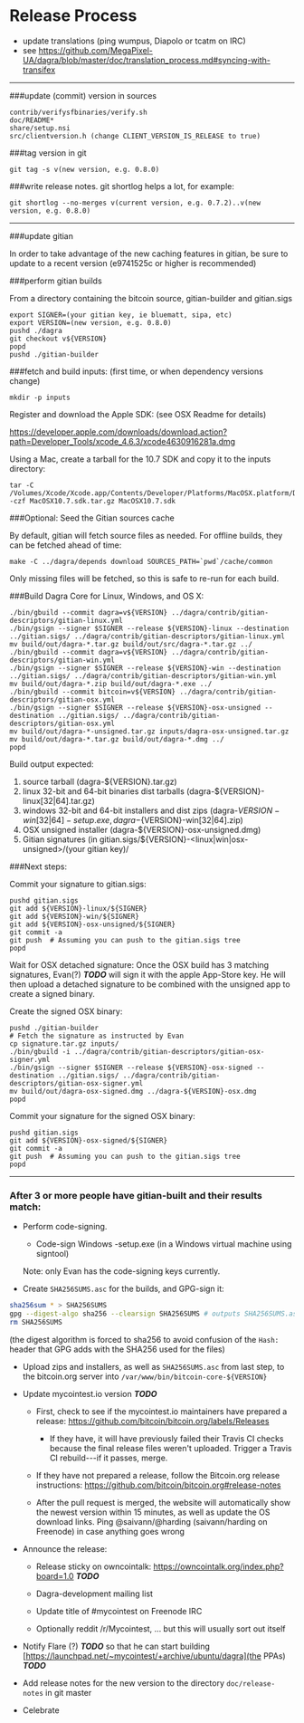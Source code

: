 Release Process
====================

* update translations (ping wumpus, Diapolo or tcatm on IRC)
* see https://github.com/MegaPixel-UA/dagra/blob/master/doc/translation_process.md#syncing-with-transifex

* * *

###update (commit) version in sources

	contrib/verifysfbinaries/verify.sh
	doc/README*
	share/setup.nsi
	src/clientversion.h (change CLIENT_VERSION_IS_RELEASE to true)

###tag version in git

	git tag -s v(new version, e.g. 0.8.0)

###write release notes. git shortlog helps a lot, for example:

	git shortlog --no-merges v(current version, e.g. 0.7.2)..v(new version, e.g. 0.8.0)

* * *

###update gitian

 In order to take advantage of the new caching features in gitian, be sure to update to a recent version (e9741525c or higher is recommended)

###perform gitian builds

 From a directory containing the bitcoin source, gitian-builder and gitian.sigs

	export SIGNER=(your gitian key, ie bluematt, sipa, etc)
	export VERSION=(new version, e.g. 0.8.0)
	pushd ./dagra
	git checkout v${VERSION}
	popd
	pushd ./gitian-builder

###fetch and build inputs: (first time, or when dependency versions change)
 
	mkdir -p inputs

 Register and download the Apple SDK: (see OSX Readme for details)
 
 https://developer.apple.com/downloads/download.action?path=Developer_Tools/xcode_4.6.3/xcode4630916281a.dmg
 
 Using a Mac, create a tarball for the 10.7 SDK and copy it to the inputs directory:
 
	tar -C /Volumes/Xcode/Xcode.app/Contents/Developer/Platforms/MacOSX.platform/Developer/SDKs/ -czf MacOSX10.7.sdk.tar.gz MacOSX10.7.sdk

###Optional: Seed the Gitian sources cache

  By default, gitian will fetch source files as needed. For offline builds, they can be fetched ahead of time:

	make -C ../dagra/depends download SOURCES_PATH=`pwd`/cache/common

  Only missing files will be fetched, so this is safe to re-run for each build.

###Build Dagra Core for Linux, Windows, and OS X:

	./bin/gbuild --commit dagra=v${VERSION} ../dagra/contrib/gitian-descriptors/gitian-linux.yml
	./bin/gsign --signer $SIGNER --release ${VERSION}-linux --destination ../gitian.sigs/ ../dagra/contrib/gitian-descriptors/gitian-linux.yml
	mv build/out/dagra-*.tar.gz build/out/src/dagra-*.tar.gz ../
	./bin/gbuild --commit dagra=v${VERSION} ../dagra/contrib/gitian-descriptors/gitian-win.yml
	./bin/gsign --signer $SIGNER --release ${VERSION}-win --destination ../gitian.sigs/ ../dagra/contrib/gitian-descriptors/gitian-win.yml
	mv build/out/dagra-*.zip build/out/dagra-*.exe ../
	./bin/gbuild --commit bitcoin=v${VERSION} ../dagra/contrib/gitian-descriptors/gitian-osx.yml
	./bin/gsign --signer $SIGNER --release ${VERSION}-osx-unsigned --destination ../gitian.sigs/ ../dagra/contrib/gitian-descriptors/gitian-osx.yml
	mv build/out/dagra-*-unsigned.tar.gz inputs/dagra-osx-unsigned.tar.gz
	mv build/out/dagra-*.tar.gz build/out/dagra-*.dmg ../
	popd
  Build output expected:

  1. source tarball (dagra-${VERSION}.tar.gz)
  2. linux 32-bit and 64-bit binaries dist tarballs (dagra-${VERSION}-linux[32|64].tar.gz)
  3. windows 32-bit and 64-bit installers and dist zips (dagra-${VERSION}-win[32|64]-setup.exe, dagra-${VERSION}-win[32|64].zip)
  4. OSX unsigned installer (dagra-${VERSION}-osx-unsigned.dmg)
  5. Gitian signatures (in gitian.sigs/${VERSION}-<linux|win|osx-unsigned>/(your gitian key)/

###Next steps:

Commit your signature to gitian.sigs:

	pushd gitian.sigs
	git add ${VERSION}-linux/${SIGNER}
	git add ${VERSION}-win/${SIGNER}
	git add ${VERSION}-osx-unsigned/${SIGNER}
	git commit -a
	git push  # Assuming you can push to the gitian.sigs tree
	popd

  Wait for OSX detached signature:
	Once the OSX build has 3 matching signatures, Evan(?) ***TODO*** will sign it with the apple App-Store key.
	He will then upload a detached signature to be combined with the unsigned app to create a signed binary.

  Create the signed OSX binary:

	pushd ./gitian-builder
	# Fetch the signature as instructed by Evan
	cp signature.tar.gz inputs/
	./bin/gbuild -i ../dagra/contrib/gitian-descriptors/gitian-osx-signer.yml
	./bin/gsign --signer $SIGNER --release ${VERSION}-osx-signed --destination ../gitian.sigs/ ../dagra/contrib/gitian-descriptors/gitian-osx-signer.yml
	mv build/out/dagra-osx-signed.dmg ../dagra-${VERSION}-osx.dmg
	popd

Commit your signature for the signed OSX binary:

	pushd gitian.sigs
	git add ${VERSION}-osx-signed/${SIGNER}
	git commit -a
	git push  # Assuming you can push to the gitian.sigs tree
	popd

-------------------------------------------------------------------------

### After 3 or more people have gitian-built and their results match:

- Perform code-signing.

    - Code-sign Windows -setup.exe (in a Windows virtual machine using signtool)

  Note: only Evan has the code-signing keys currently.

- Create `SHA256SUMS.asc` for the builds, and GPG-sign it:
```bash
sha256sum * > SHA256SUMS
gpg --digest-algo sha256 --clearsign SHA256SUMS # outputs SHA256SUMS.asc
rm SHA256SUMS
```
(the digest algorithm is forced to sha256 to avoid confusion of the `Hash:` header that GPG adds with the SHA256 used for the files)

- Upload zips and installers, as well as `SHA256SUMS.asc` from last step, to the bitcoin.org server
  into `/var/www/bin/bitcoin-core-${VERSION}`

- Update mycointest.io version ***TODO***

  - First, check to see if the mycointest.io maintainers have prepared a
    release: https://github.com/bitcoin/bitcoin.org/labels/Releases

      - If they have, it will have previously failed their Travis CI
        checks because the final release files weren't uploaded.
        Trigger a Travis CI rebuild---if it passes, merge.

  - If they have not prepared a release, follow the Bitcoin.org release
    instructions: https://github.com/bitcoin/bitcoin.org#release-notes

  - After the pull request is merged, the website will automatically show the newest version within 15 minutes, as well
    as update the OS download links. Ping @saivann/@harding (saivann/harding on Freenode) in case anything goes wrong

- Announce the release:

  - Release sticky on owncointalk: https://owncointalk.org/index.php?board=1.0 ***TODO***

  - Dagra-development mailing list

  - Update title of #mycointest on Freenode IRC

  - Optionally reddit /r/Mycointest, ... but this will usually sort out itself

- Notify Flare (?) ***TODO*** so that he can start building [https://launchpad.net/~mycointest/+archive/ubuntu/dagra](the PPAs) ***TODO***

- Add release notes for the new version to the directory `doc/release-notes` in git master

- Celebrate
